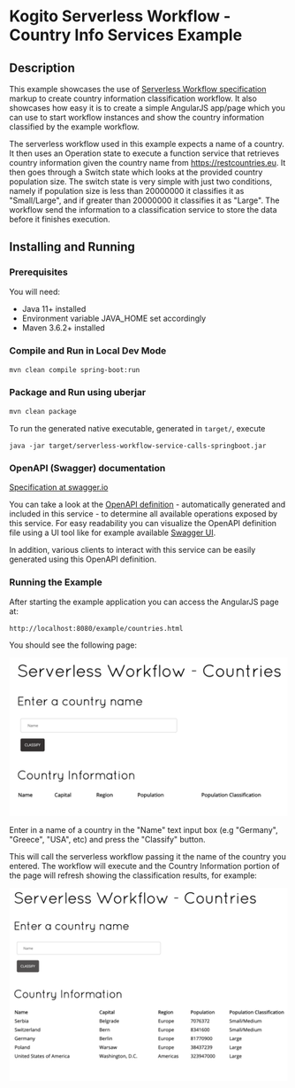 # Kogito Serverless Workflow - Country Info Services Example

## Description

This example showcases the use of [Serverless Workflow specification](https://github.com/cncf/wg-serverless/tree/master/workflow/spec) 
markup to create country information
classification workflow. It also showcases how easy it is to create a simple AngularJS app/page 
which you can use to start workflow instances and show the country information classified by the example
workflow.

The serverless workflow used in this example expects a name of a country. It then uses an Operation state
to execute a function service that retrieves country information given the country name from https://restcountries.eu.
It then goes through a Switch state which looks at the provided country population size. The switch state is
very simple with just two conditions, namely if population size is less than 20000000 it classifies it as "Small/Large",
and if greater than 20000000 it classifies it as "Large". The workflow send the information to a classification
service to store the data before it finishes execution.

## Installing and Running

### Prerequisites
 
You will need:
  - Java 11+ installed
  - Environment variable JAVA_HOME set accordingly
  - Maven 3.6.2+ installed

### Compile and Run in Local Dev Mode

```text
mvn clean compile spring-boot:run
```

### Package and Run using uberjar

```sh
mvn clean package
```

To run the generated native executable, generated in `target/`, execute

```text
java -jar target/serverless-workflow-service-calls-springboot.jar
```

### OpenAPI (Swagger) documentation
[Specification at swagger.io](https://swagger.io/docs/specification/about/)

You can take a look at the [OpenAPI definition](http://localhost:8080/v3/api-docs) - automatically generated and included in this service - to determine all available operations exposed by this service. For easy readability you can visualize the OpenAPI definition file using a UI tool like for example available [Swagger UI](https://editor.swagger.io).

In addition, various clients to interact with this service can be easily generated using this OpenAPI definition.


### Running the Example

After starting the example application you can access the AngularJS page at:

```text
http://localhost:8080/example/countries.html
```

You should see the following page:

<p align="center">
<img src="img/sw-example1.png" alt="Example1"/>
</p>

Enter in a name of a country in the "Name" text input box (e.g "Germany", "Greece", "USA", etc) and press the 
"Classify" button. 

This will call the serverless workflow passing it the name of the country you entered. The workflow 
will execute and the Country Information portion of the page will refresh showing the classification results, 
for example:

<p align="center">
<img src="img/sw-example2.png" alt="Example2"/>
</p>